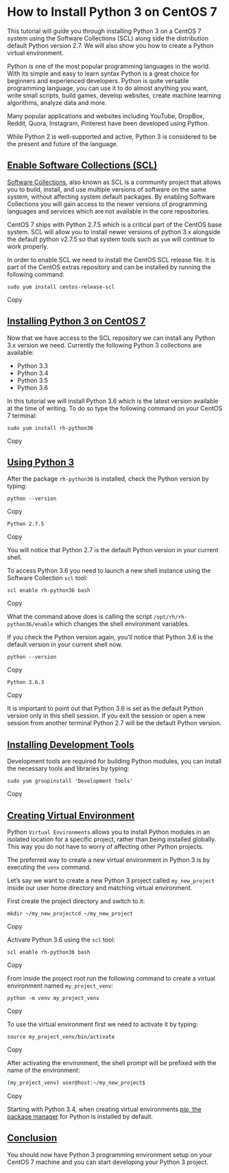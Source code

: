 # How to Install Python 3 on CentOS 7

This tutorial will guide you through installing Python 3 on a CentOS 7 system using the Software Collections (SCL) along side the distribution default Python version 2.7. We will also show you how to create a Python virtual environment.

Python is one of the most popular programming languages in the world. With its simple and easy to learn syntax Python is a great choice for beginners and experienced developers. Python is quite versatile programming language, you can use it to do almost anything you want, write small scripts, build games, develop websites, create machine learning algorithms, analyze data and more.

Many popular applications and websites including YouTube, DropBox, Reddit, Quora, Instagram, Pinterest have been developed using Python.

While Python 2 is well-supported and active, Python 3 is considered to be the present and future of the language.

## [Enable Software Collections (SCL)](https://linuxize.com/post/how-to-install-python-3-on-centos-7/#enable-software-collections-scl)

[Software Collections](https://www.softwarecollections.org/en/), also known as SCL is a community project that allows you to build, install, and use multiple versions of software on the same system, without affecting system default packages. By enabling Software Collections you will gain access to the newer versions of programming languages and services which are not available in the core repositories.

CentOS 7 ships with Python 2.7.5 which is a critical part of the CentOS base system. SCL will allow you to install newer versions of python 3.x alongside the default python v2.7.5 so that system tools such as `yum` will continue to work properly.

In order to enable SCL we need to install the CentOS SCL release file. It is part of the CentOS extras repository and can be installed by running the following command:

```console-bash
sudo yum install centos-release-scl
```

Copy

## [Installing Python 3 on CentOS 7](https://linuxize.com/post/how-to-install-python-3-on-centos-7/#installing-python-3-on-centos-7)

Now that we have access to the SCL repository we can install any Python 3.x version we need. Currently the following Python 3 collections are available:

- Python 3.3
- Python 3.4
- Python 3.5
- Python 3.6

In this tutorial we will install Python 3.6 which is the latest version available at the time of writing. To do so type the following command on your CentOS 7 terminal:

```console-bash
sudo yum install rh-python36
```

Copy

## [Using Python 3](https://linuxize.com/post/how-to-install-python-3-on-centos-7/#using-python-3)

After the package `rh-python36` is installed, check the Python version by typing:

```console-bash
python --version
```

Copy

```output
Python 2.7.5
```

Copy

You will notice that Python 2.7 is the default Python version in your current shell.

To access Python 3.6 you need to launch a new shell instance using the Software Collection `scl` tool:

```console-bash
scl enable rh-python36 bash
```

Copy

What the command above does is calling the script `/opt/rh/rh-python36/enable` which changes the shell environment variables.

If you check the Python version again, you’ll notice that Python 3.6 is the default version in your current shell now.

```console-bash
python --version
```

Copy

```output
Python 3.6.3
```

Copy

It is important to point out that Python 3.6 is set as the default Python version only in this shell session. If you exit the session or open a new session from another terminal Python 2.7 will be the default Python version.

## [Installing Development Tools](https://linuxize.com/post/how-to-install-python-3-on-centos-7/#installing-development-tools)

Development tools are required for building Python modules, you can install the necessary tools and libraries by typing:

```console-bash
sudo yum groupinstall 'Development Tools'
```

Copy



## [Creating Virtual Environment](https://linuxize.com/post/how-to-install-python-3-on-centos-7/#creating-virtual-environment)

Python `Virtual Environments` allows you to install Python modules in an isolated location for a specific project, rather than being installed globally. This way you do not have to worry of affecting other Python projects.

The preferred way to create a new virtual environment in Python 3 is by executing the `venv` command.

Let’s say we want to create a new Python 3 project called `my_new_project` inside our user home directory and matching virtual environment.

First create the project directory and switch to it:

```console-bash
mkdir ~/my_new_projectcd ~/my_new_project
```

Copy

Activate Python 3.6 using the `scl` tool:

```console-bash
scl enable rh-python36 bash
```

Copy

From inside the project root run the following command to create a virtual environment named `my_project_venv`:

```console-bash
python -m venv my_project_venv
```

Copy

To use the virtual environment first we need to activate it by typing:

```console-bash
source my_project_venv/bin/activate
```

Copy

After activating the environment, the shell prompt will be prefixed with the name of the environment:

```sh
(my_project_venv) user@host:~/my_new_project$
```

Copy

Starting with Python 3.4, when creating virtual environments [pip, the package manager](https://linuxize.com/post/how-to-install-pip-on-centos-7/) for Python is installed by default.

## [Conclusion](https://linuxize.com/post/how-to-install-python-3-on-centos-7/#conclusion)

You should now have Python 3 programming environment setup on your CentOS 7 machine and you can start developing your Python 3 project.
